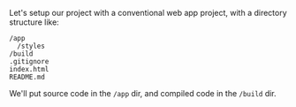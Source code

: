 Let's setup our project with a conventional web app project, with a directory structure like:

```
/app
  /styles
/build
.gitignore
index.html
README.md
```

We'll put source code in the `/app` dir, and compiled code in the `/build` dir.
